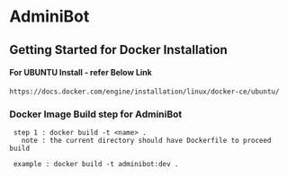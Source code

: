 # AdminiBot

## Getting Started for Docker Installation

#### For UBUNTU Install - refer Below Link
```
https://docs.docker.com/engine/installation/linux/docker-ce/ubuntu/
```

### Docker Image Build step for AdminiBot

 ```
  step 1 : docker build -t <name> . 
    note : the current directory should have Dockerfile to proceed build
 
  example : docker build -t adminibot:dev . 
  
  ```
